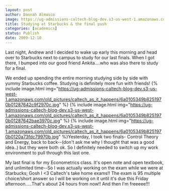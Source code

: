 ```yaml
---
layout: post
author: Dannah Almasco
image: https://ug-admissions-caltech-blog-dev.s3-us-west-1.amazonaws.com/old_pictures/caltech_as_it_happens/6a0105349b8251970b0120a73fd85e970b.jpg
title: Studying at Starbucks & the final push
categories: [academics]
status: Publish
date: 2009-12-10
---
```



Last night, Andrew and I decided to wake up early this morning and head over to Starbucks next to campus to study for our last finals. When I got there, I bumped into our good friend Ankita....who was also there to study for a final.

We ended up spending the entire morning studying side by side with yummy Starbucks coffee. Studying is definitely more fun with friends!
{% include image.html img="https://ug-admissions-caltech-blog-dev.s3-us-west-1.amazonaws.com/old_pictures/caltech_as_it_happens/6a0105349b8251970b01287642c9f2970c.jpg" %}
{% include image.html img="https://ug-admissions-caltech-blog-dev.s3-us-west-1.amazonaws.com/old_pictures/caltech_as_it_happens/6a0105349b8251970b01287642bae3970c.jpg" %}
{% include image.html img="https://ug-admissions-caltech-blog-dev.s3-us-west-1.amazonaws.com/old_pictures/caltech_as_it_happens/6a0105349b8251970b0120a73fdc79970b.jpg" %}Yesterday, I took two finals- Control Theory and Energy, back to back--(don't ask me why I thought that was a good idea..) but they were both ok. So I definitely needed to switch up my work environment to pull through this last one.

My last final is for my Econometrics class. It's open note and open textbook, and unlimited time--So I was actually working on the exam while we were at Starbucks; Gosh I &lt;3 Caltech's take home exams!! The exam is 95 multiple choice/short answer so I will be working on it until it's due this Friday afternoon.....That's about 24 hours from now!! And then I'm freeeee!!!
